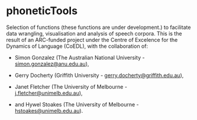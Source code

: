 # phoneticTools

Selection of functions (these functions are under development.) to facilitate data wrangling, visualisation and analysis of speech corpora. This is the result of an ARC-funded project under the Centre of Excelence for the Dynamics of Language (CoEDL), with the collaboration of:

* Simon Gonzalez (The Australian National University - simon.gonzalez@anu.edu.au),

* Gerry Docherty (Griffith University - gerry.docherty@griffith.edu.au),

* Janet Fletcher (The University of Melbourne - j.fletcher@unimelb.edu.au),

* and Hywel Stoakes (The University of Melbourne - hstoakes@unimelb.edu.au).
